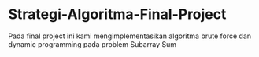 # Strategi-Algoritma-Final-Project
Pada final project ini kami mengimplementasikan algoritma brute force dan dynamic programming pada problem Subarray Sum
